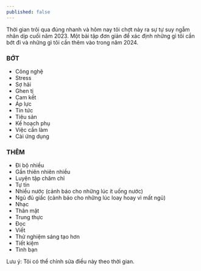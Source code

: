 ```yaml
---
published: false
---
```

Thời gian trôi qua đúng nhanh và hôm nay tôi chợt nảy ra sự tự suy ngẫm nhân dịp cuối năm 2023. Một bài tập đơn giản để xác định những gì tôi cần bớt đi và những gì tôi cần thêm vào trong năm 2024.

### BỚT

- Công nghệ 
- Stress 
- Sợ hãi 
- Ghen tị 
- Cam kết 
- Áp lực
- Tin tức 
- Tiêu sản 
- Kế hoạch phụ 
- Việc cần làm 
- Cài ứng dụng

### THÊM

- Đi bộ nhiều 
- Gần thiên nhiên nhiều 
- Luyện tập chăm chỉ 
- Tự tin 
- Nhiều nước  (cảnh báo cho những lúc ít uống nước)
- Ngủ đủ giấc (cảnh báo cho những lúc loay hoay vì mất ngủ)
- Nhạc
- Thân mật
- Trung thực
- Đọc
- Viết 
- Thử nghiệm sáng tạo hơn
- Tiết kiệm
- Tình bạn

Lưu ý: Tôi có thể chỉnh sửa điều này theo thời gian.




